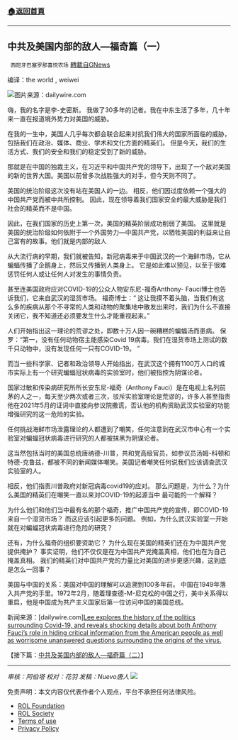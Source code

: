 ###  [:house:返回首頁](https://github.com/ourhimalayas/txt)
---


## 中共及美国内部的敌人—福奇篇（一）
` 西班牙巴塞罗那喜悦农场` [轉載自GNews](https://gnews.org/zh-hans/2093279/)

编译：the world , weiwei

![](https://assets.gnews.org/wp-content/uploads/2022/03/屏幕截图-2022-03-02-100037.jpg)图片来源：dailywire.com

嗨，我的名字是李-史密斯。 我做了30多年的记者。我在中东生活了多年，几十年来一直在报道境外势力对美国的威胁。

在我的一生中，美国人几乎每次都会联合起来对抗我们伟大的国家所面临的威胁，包括我们在政治、媒体、商业、学术和文化方面的精英们。 但是今天，我们的生活方式、我们的安全和我们的稳定受到了新的威胁。

那就是在中国的独裁主义，在习近平和中国共产党的领导下，出现了一个敌对美国的新的世界大国。美国以前曾多次战胜强大的对手，但今天则不同了。

美国的统治阶级这次没有站在美国人的一边。 相反，他们因过度依赖一个强大的中国共产党而被中共所控制。 因此，现在领导着我们国家安全的最大威胁是我们社会的精英而不是中国。

因此，在我们国家的历史上第一次，美国的精英阶层成功削弱了美国。 这里就是美国的统治阶级如何依附于一个外国势力—中国共产党，以牺牲美国的利益来让自己富有的故事。他们就是内部的敌人

从大流行病的早期，我们就被告知，新冠病毒来于中国武汉的一个海鲜市场，它从蝙蝠传播了企鹅身上，然后又传播到人类身上。 它是如此难以预见，以至于很难惩罚任何人或让任何人对发生的事情负责。

甚至连美国政府应对COVID-19的公众人物安东尼-福奇Anthony- Fauci博士也告诉我们，它来自武汉的湿货市场。 福奇博士：“ 这让我摸不着头脑，当我们有这么多的疾病从那个不寻常的人类和动物的聚集地中散发出来时，我们为什么不直接关闭它，我不知道还必须要发生什么才能重视起来。”

人们开始指出这一理论的荒谬之处，即数十万人因一碗糟糕的蝙蝠汤而患病。 保罗：“第一，没有任何动物宿主能感染Covid 19病毒。我们在湿货市场上测试的数千只动物中，没有发现任何一只有COVID-19。 ”

而当一些科学家、记者和政治领导人开始指出，在武汉这个拥有1100万人口的城市实际上有一个研究蝙蝠冠状病毒的实验室时，他们被指控为阴谋论者。

国家过敏和传染病研究所所长安东尼-福奇（Anthony Fauci）是在电视上名列前茅的人之一，每天至少两次或者三次，驳斥实验室理论是荒谬的，许多人甚至指责他在2021年5月的证词中直接向参议院撒谎，否认他的机构资助武汉实验室的功能增强研究的这一危险的实验。

任何挑战海鲜市场泄露理论的人都遭到了嘲笑，任何注意到在武汉市中心有一个实验室对蝙蝠冠状病毒进行研究的人都被抹黑为阴谋论者。

这当然包括当时的美国总统唐纳德-川普，共和党高级官员，如参议员汤姆-科顿和特德-克鲁兹，都被不同的新闻媒体嘲笑。美国记者嘲笑任何说我们应该调查武汉实验室的人。

相反，他们指责川普政府对新冠病毒covid19的应对。 那么问题是，为什么？为什么美国的精英们在嘲笑一直以来对COVID-19的起源当中 最可能的一个解释？

为什么他们和他们当中最有名的那个福奇，推广中国共产党的宣传，即COVID-19来自一个湿货市场？ 而这应该引起更多的问题。 例如，为什么武汉实验室一开始就在对蝙蝠冠状病毒进行危险的研究？

还有，为什么福奇的组织要资助它？ 为什么现在美国的精英们还在为中国共产党提供掩护？ 事实证明，他们不仅仅是在为中国共产党掩盖真相，他们也在为自己掩盖真相。 我们的精英们对中国共产党的力量比对美国的进步更感兴趣，这到底是怎么一回事？

美国与中国的关系：美国对中国的理解可以追溯到100多年前。 中国在1949年落入共产党的手里。1972年2月，随着理查德-M-尼克松的中国之行，美中关系得以重启，他是中国成为共产主义国家后第一位访问中国的美国总统。

新闻来源：[dailywire.com][Lee explores the history of the politics surrounding Covid-19, and reveals shocking details about both Anthony Fauci’s role in hiding critical information from the American people as well as worrisome unanswered questions surrounding the origins of the virus.](https://www.dailywire.com/episode/1-fauci)

【接下篇：[中共及美国内部的敌人—福奇篇（二）](https://gnews.org/zh-hans/2093337/)】

* * *

*审核：阿伯塔
校对：花羽
发稿：Nuevo唐人*
![](https://assets.gnews.org/wp-content/uploads/2022/03/西喜-1.jpeg)


 

免责声明：本文内容仅代表作者个人观点，平台不承担任何法律风险。

- [ROL Foundation](https://rolfoundation.org/)
- [ROL Society](https://rolsociety.org/)
- [Terms of use](https://gnews.org/terms-of-use-3/)
- [Privacy Policy](https://gnews.org/privacy-policy/)
